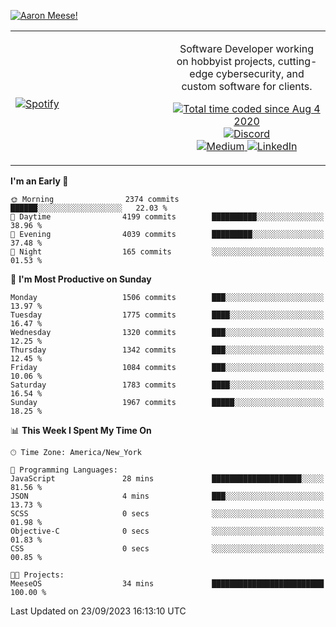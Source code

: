 [![Aaron Meese!](https://user-images.githubusercontent.com/17814535/88975338-a2aabf00-d27f-11ea-963f-8a19608716b4.png)](https://github.com/ajmeese7/readme-ascii "README ASCII")

<!-- Modified from project here: https://github.com/novatorem/novatorem -->
<table width="100%">
  <tr>
  <td width="50%">

&nbsp; <br> [![Spotify](https://ajmeese7.vercel.app/api/spotify)](https://open.spotify.com/user/ajmeese)

  </td>
  <td width="50%">
    <p align="center">
    Software Developer working on hobbyist projects, cutting-edge cybersecurity, and custom software for clients.
    </p>
    <p align="center">
      <a href="https://wakatime.com/@f726891d-3b02-46cd-9b60-e8c59f9e2b14">
        <img src="https://wakatime.com/badge/user/f726891d-3b02-46cd-9b60-e8c59f9e2b14.svg" alt="Total time coded since Aug 4 2020" title="WakaTime" />
      </a>
      <a href="http://link.aaronmeese.com/discord">
        <img src="https://img.shields.io/badge/discord-ajmeese7%234835-369?style=flat-square&logo=discord&logoColor=white&color=purple" alt="Discord" title="Discord">
      </a>
      <br />
      <a href="https://link.aaronmeese.com/medium">
        <img src="https://img.shields.io/badge/medium-ajmeese7-1DB954?style=flat-square&logo=medium&logoColor=white" alt="Medium" title="Medium">
      </a>
      <a href="https://link.aaronmeese.com/linkedin">
        <img src="https://img.shields.io/badge/linkedIn-aaronmeese-1DB954?style=flat-square&logo=linkedin&logoColor=white&color=blue" alt="LinkedIn" title="LinkedIn">
      </a>
    </p>
  </td>

</table>

[//]: <> (The `&nbsp;` is to have Aphelion take up more space)

<!--START_SECTION:waka-->
**I'm an Early 🐤** 

```text
🌞 Morning                2374 commits        ██████░░░░░░░░░░░░░░░░░░░   22.03 % 
🌆 Daytime                4199 commits        ██████████░░░░░░░░░░░░░░░   38.96 % 
🌃 Evening                4039 commits        █████████░░░░░░░░░░░░░░░░   37.48 % 
🌙 Night                  165 commits         ░░░░░░░░░░░░░░░░░░░░░░░░░   01.53 % 
```
📅 **I'm Most Productive on Sunday** 

```text
Monday                   1506 commits        ███░░░░░░░░░░░░░░░░░░░░░░   13.97 % 
Tuesday                  1775 commits        ████░░░░░░░░░░░░░░░░░░░░░   16.47 % 
Wednesday                1320 commits        ███░░░░░░░░░░░░░░░░░░░░░░   12.25 % 
Thursday                 1342 commits        ███░░░░░░░░░░░░░░░░░░░░░░   12.45 % 
Friday                   1084 commits        ███░░░░░░░░░░░░░░░░░░░░░░   10.06 % 
Saturday                 1783 commits        ████░░░░░░░░░░░░░░░░░░░░░   16.54 % 
Sunday                   1967 commits        █████░░░░░░░░░░░░░░░░░░░░   18.25 % 
```


📊 **This Week I Spent My Time On** 

```text
🕑︎ Time Zone: America/New_York

💬 Programming Languages: 
JavaScript               28 mins             ████████████████████░░░░░   81.56 % 
JSON                     4 mins              ███░░░░░░░░░░░░░░░░░░░░░░   13.73 % 
SCSS                     0 secs              ░░░░░░░░░░░░░░░░░░░░░░░░░   01.98 % 
Objective-C              0 secs              ░░░░░░░░░░░░░░░░░░░░░░░░░   01.83 % 
CSS                      0 secs              ░░░░░░░░░░░░░░░░░░░░░░░░░   00.85 % 

🐱‍💻 Projects: 
MeeseOS                  34 mins             █████████████████████████   100.00 % 
```


 Last Updated on 23/09/2023 16:13:10 UTC
<!--END_SECTION:waka-->
